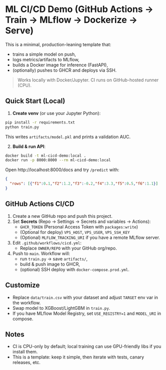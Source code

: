 # ML CI/CD Demo (GitHub Actions → Train → MLflow → Dockerize → Serve)

This is a minimal, production-leaning template that:
- trains a simple model on push,
- logs metrics/artifacts to MLflow,
- builds a Docker image for inference (FastAPI),
- (optionally) pushes to GHCR and deploys via SSH.

> Works locally with Docker/Jupyter. CI runs on GitHub-hosted runner (CPU).

## Quick Start (Local)

1) **Create venv** (or use your Jupyter Python):
```bash
pip install -r requirements.txt
python train.py
```
This writes `artifacts/model.pkl` and prints a validation AUC.

2) **Build & run API**:
```bash
docker build -t ml-cicd-demo:local .
docker run -p 8000:8000 --rm ml-cicd-demo:local
```
Open http://localhost:8000/docs and try `/predict` with:
```json
{
  "rows": [{"f1":0.1,"f2":1.2,"f3":-0.2,"f4":3.3,"f5":0.5,"f6":1.1}]
}
```

## GitHub Actions CI/CD

1) Create a new GitHub repo and push this project.
2) Set **Secrets** (Repo → Settings → Secrets and variables → Actions):
   - `GHCR_TOKEN` (Personal Access Token with `packages:write`)
   - (Optional for deploy) `VPS_HOST`, `VPS_USER`, `VPS_SSH_KEY`
   - (Optional) `MLFLOW_TRACKING_URI` if you have a remote MLflow server.
3) Edit `.github/workflows/cicd.yml`:
   - Replace `OWNER/REPO` with your GitHub org/repo.
4) Push to `main`. Workflow will:
   - run `train.py` → save `artifacts/`,
   - build & push image to GHCR,
   - (optional) SSH deploy with `docker-compose.prod.yml`.

## Customize
- Replace `data/train.csv` with your dataset and adjust `TARGET` env var in the workflow.
- Swap model to XGBoost/LightGBM in `train.py`.
- If you have MLflow Model Registry, set `USE_REGISTRY=1` and `MODEL_URI` in compose.

## Notes
- CI is CPU-only by default; local training can use GPU-friendly libs if you install them.
- This is a template: keep it simple, then iterate with tests, canary releases, etc.

